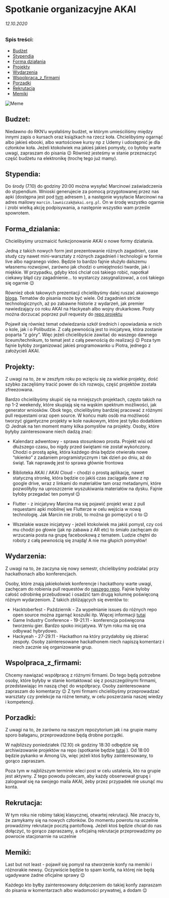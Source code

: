 # Spotkanie organizacyjne AKAI 
###### 12.10.2020

### Spis treści:
- [Budżet](#Budzet)
- [Stypendia](#Stypendia)
- [Forma działania](#Forma_dzialania)
- [Projekty](#Projekty)
- [Wydarzenia](#Wydarzenia)
- [Wspolpraca_z_firmami](#Wspolpraca_z_firmami)
- [Porzadki](#Porzadki)
- [Rekrutacja](#Rekrutacja)
- [Memiki](#Memiki)

![Meme](https://preview.redd.it/q9cov32d2bq51.jpg?width=960&crop=smart&auto=webp&s=e2b3670736c523bd61a555b91042ceb26adbdeff)

## Budzet:
Niedawno do RKN’u wysłaliśmy budżet, w którym umieściliśmy między innymi zapis o kursach oraz książkach na rzecz koła. Chcielibyśmy ogarnąć albo jakieś ebooki, albo wartościowe kursy np z Udemy i udostępnić je dla członków koła. Jeżeli ktokolwiek ma jakieś jakieś pomysły, co byłoby warte uwagi, zapraszam do pisania 😉 Również jesteśmy w stanie przeznaczyć część budżetu na elektronikę (trochę tego już mamy).

## Stypendia:
Do środy (7.10) do godziny 20:00 można wysyłać Marcinowi zaświadczenia do stypendium. Wnioski generujecie za pomocą przygotowanej przez nas apki (dostępna jest pod [tym](https://tiny.pl/7lffd) adresem ), a następnie wysyłacie Marcinowi na adres mailowy `marcin.lawniczak@akai.org.pl`. On w środę wszystko ogarnie i zrobi wielką akcję podpisywania, a następnie wszystko wam prześle spowrotem.

## Forma_dzialania:
Chcielibyśmy urozmaicić funkcjonowanie AKAI o nowe formy działania.

Jedną z takich nowych form jest prezentowanie różnych zagadnień, case study czy nawet mini-warsztaty z różnych zagadnień i technologii w formie live albo nagranego video. Będzie to bardzo fajnie służyło dalszemu własnemu rozwojowi, zarówno jak chodzi o umiejętności twarde, jak i miękkie. W przypadku, gdyby ktoś chciał coś takiego robić, napotkał ciekawy błąd czy zagadnienie... to wystarczy zasygnalizować, a coś takiego się ogarnie 😉

Również obok takowych prezentacji chcielibyśmy dalej ruszać akaiowego [bloga](https://blog.akai.org.pl/). Tematów do pisania może być wiele. Od zagadnień stricte technologicznych, aż po zabawne historie z wydarzeń, jak premier nawiedzający co roku AKAI na Hackyeah albo wojny drukarkowe. Posty można dorzucać poprzez pull requesty do [repo projektu](https://github.com/akai-org/blog)

Pojawił się również temat odwiedzania szkół średnich i opowiadania w nich o kole, jak i o Polibudzie. Z całą pewnością jest to inicjatywa, która zostanie poparta “z góry”. Więc jeżeli chcielibyście zawitać do waszego dawnego liceum/technikum, to temat jest z całą pewnością do realizacji 😉
Poza tym fajnie byłoby zorganizować jakieś programowanko u Piotra, jednego z założycieli AKAI.

## Projekty:
Z uwagi na to, że w zeszłym roku po wzięciu się za wielkie projekty, dość szybko zaczęliśmy tracić power do ich rozwoju, część projektów została zfreezowana.

Bardzo chcielibyśmy skupić się na mniejszych projektach, często takich na np 1-2 weekendy, które skupiają się na wąskim spektrum możliwości, jak generator wniosków. Obok tego, chcielibyśmy bardziej pracować z różnymi pull requestami oraz open source. W końcu mało osób ma możliwość tworzyć gigantyczne projekty w kole naukowym, które jest tylko dodatkiem 😉
Jednak na ten moment mamy kilka pomysłów na projekty. Osoby, które byłyby zainteresowane niech dadzą znać:

- Kalendarz adwentowy - sprawa stosunkowo prosta. Projekt wisi od dłuższego czasu, bo nigdy przed świętami nie został wykończony. Chodzi o prostą apkę, która każdego dnia będzie otwierała nowe “okienko” z zadaniem programistycznym i tak dzień po dniu, aż do świąt. Tak naprawdę jest to sprawa głównie frontowa

- Biblioteka AKAI / AKAI Cloud - chodzi o prostą aplikację, nawet statyczną stronkę, która będzie co jakiś czas zaciągała dane z np google drive, wraz z linkami do materiałów tam oraz metadanymi, które pozwoliłyby na uproszczenie wyszukiwania materiałów na dysku. Fajnie byłoby przegadać ten pomysł 😉

- Flutter - z inicjatywy Marcina ma się pojawić projekt wraz z pull requestami apki mobilnej we Flutterze w celu wejścia w nową technologię. Jak Marcin nie zrobi, to można go pomęczyć o to 😉

- Wszelakie wasze inicjatywy - jeżeli ktokolwiek ma jakiś pomysł, czy coś mu chodzi po głowie (jak np zabawa z AR etc) to śmiało zachęcam do wrzucania posta na grupę facebookową z tematem. Ludzie chętni do roboty z całą pewnością się znajdą! A nie ma głupich pomysłów!

## Wydarzenia:
Z uwagi na to, że zaczyna się nowy semestr, chcielibyśmy podziałać przy hackathonach albo konferencjach.

Osoby, które znają jakiekolwiek konferencje i hackathony warte uwagi, zachęcam do robienia pull requestów do [naszego repo](https://github.com/akai-org/hackathons). Fajnie byloby całość odrobinkę przebudować i osadzić tam drugą kolumnę poświęconą różnym wydarzeniom.
Z takich zbliżających się eventów to:

- Hacktoberfest - Październik - Za wypełnianie issues do różnych repo open source można zgarnąć koszulki itp. Więcej informacji [tutaj](https://hacktoberfest.digitalocean.com/)
- Game Industry Conference - 19-21.11 - konferencja poświęcona tworzeniu gier. Bardzo spoko inicjatywa. W tym roku ma się ona odbywać hybrydowo.
- Hackyeah - 27-29.11 - Hackathon na który przydałoby się zbierać zespoły. Osoby zainteresowane hackathonem niech napiszą komentarz i niech zacznie się organizowanie grup.

## Wspolpraca_z_firmami:
Chcemy nawiązać współpracę z różnymi firmami. Do tego będą potrzebne osoby, które byłyby w stanie kontaktować się z poszczególnymi firmami, przedstawiając im naszą chęć do współpracy. Osoby zainteresowane zapraszam do komentarzy 😉
Z tymi firmami chcielibyśmy przeprowadzać warsztaty czy prelekcje na różne tematy, w celu poszerzania naszej wiedzy i kompetencji.

## Porzadki:
Z uwagi na to, że zarówno na naszym repozytorium jak i na grupie mamy sporo bałaganu, przeprowadzone będą drobne porządki.

W najbliższy poniedziałek (12.10) ok godziny 18:30 odbędzie się archiwizowanie projektów na repo (spotkanie będzie [tutaj](https://www.meet.google.com/rfi-agtd-tep) ). Od 18:00 będzie pykanko w Among Us, więc jeżeli ktoś byłby zainteresowany, to gorąco zapraszam.

Poza tym w najbliższym terminie wleci post w celu ustalenia, kto na grupie jest aktywny. Z tego powodu polecam, aby każdy obserwował grupę i zalogował się na swojego maila AKAI, żeby przez przypadek nie usunąć mu konta.

## Rekrutacja:
W tym roku nie robimy takiej klasycznej, otwartej rekrutacji. Nie znaczy to, że zamykamy się na nowych członków. Do momentu powrotu na uczelnie prowadzimy rekrutacje pocztą pantoflową. Jeżeli ktoś będzie chciał do nas dołączyć, to gorąco zapraszamy, a oficjalną rekrutacje przeprowadzimy po powrocie stacjonarnie na uczelnie

## Memiki:
Last but not least - pojawił się pomysł na stworzenie konfy na memiki i różnorakie newsy. Oczywiście będzie to spam konfa, na której nie będą ugadywane żadne oficjalne sprawy 😉

Każdego kto byłby zainteresowany dołączeniem do takiej konfy zapraszam do pisania w komentarzach albo wiadomości prywatnej, a dodam 😉
